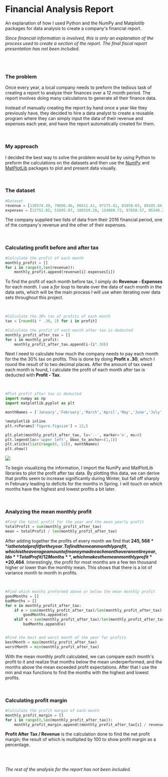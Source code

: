 # Financial Analysis Report
An explanation of how I used Python and the NumPy and Matplotlib packages for data analysis to create a company's financial report.

*Since financial information is involved, this is only an explanation of the process used to create a section of the report. The final fiscal report presentation has not been included.*

<br>
<br>

### The problem
Once every year, a local company needs to preform the tedious task of creating a report to analyze their finances over a 12 month period. The report involves doing many calculations to generate all their finance data.

Instead of manually creating the report by hand once a year like they previously have, they decided to hire a data analyst to create a reusable program where they can simply input the data of their revenue and expenses each year, and have the report automatically created for them.

<br>

### My approach
I decided the best way to solve the problem would be by using Python to preform the calculations on the datasets and then use the [NumPy](http://www.numpy.org/) and [MatPlotLib](https://matplotlib.org/) packages to plot and present data visually.

<br>

### The dataset
```python
#Dataset
revenue = [130574.49, 79606.46, 86611.41, 97175.41, 81058.65, 89105.44, 81496.28, 91766.09, 75305.32, 145379.96, 109713.97, 152433.50]
expenses = [22751.82, 51695.07, 100319.20, 124089.72, 87658.57, 85340.20, 34285.73, 55821.12, 67976.93, 112618.61, 92054.37, 34803.96]
```
The company supplied two lists of data from their 2016 financial period, one of the company's revenue and the other of their expenses.

<br>

### Calculating profit before and after tax
```python
#Calculate the profit of each month
monthly_profit = []
for i in range(0,len(revenue)):
    monthly_profit.append(revenue[i]-expenses[i])    
```
To find the profit of each month before tax, I simply do **Revenue - Expenses** for each month. I use a *for loop* to iterate over the data of each month in the data sets, which will be the main process I will use when iterating over data sets throughout this project.

<br>

```python
#Calculate the 30% tax of profits of each month
tax = [round(i * .30, 2) for i in profit]
    
#Calculate the profit of each month after tax is deducted
monthly_profit_after_tax = []
for i in monthly_profit:
    monthly_profit_after_tax.append(i-(i*.30))
```
Next I need to calculate how much the company needs to pay each month for the the 30% tax on profits. This is done by doing **Profit x .30**, which I round the result of to two decimal places. After the amount of tax owed each month is found, I calculate the profit of each month after tax is deducted with **Profit - Tax**.

<br>

```python
#Plot profit after tax is deducted
import numpy as np
import matplotlib.pyplot as plt

monthNames = ['January','February','March','April','May','June','July','August','September','October','November','December']

%matplotlib inline
plt.rcParams['figure.figsize'] = 12,5

plt.plot(monthly_profit_after_tax, ls='--', marker='o', ms=8)
plt.legend(loc='upper left', bbox_to_anchor=(1,1))
plt.xticks(list(range(0, 12)), monthNames)
plt.show()
```
![](https://i.imgur.com/hqOX5qT.png)

To begin visualizing the information, I import the NumPy and MatPlotLib libraries to plot the profit after tax data. By plotting this data, we can derive that profits seem to increase significantly during Winter, but fall off sharply in February leading to deficits for the months in Spring. I will touch on which months have the highest and lowest profits a bit later.

<br>

### Analyzing the mean monthly profit
```python
#Find the total profit for the year and the mean yearly profit
totalProfit = sum(monthly_profit_after_tax)
mean = totalProfit / len(monthly_profit_after_tax)
```
After adding together the profits of every month we find that **$245,568** is the total profit for the year. To find the mean monthly profit, which is the average amount of money made each month over an entire year, I do **Total Profit / 12 Months**, which makes the mean monthly profit **$20,464**. Interestingly, the profit for most months are a few ten thousand higher or lower than the monthly mean. This shows that there is a lot of variance month to month in profits.

<br>

```python
#Find which months preformed above or below the mean monthly profit
goodMonths = []
badMonths = []
for e in monthly_profit_after_tax:
    if e > sum(monthly_profit_after_tax)/len(monthly_profit_after_tax):
        goodMonths.append(e)
    elif e < sum(monthly_profit_after_tax)/len(monthly_profit_after_tax):
        badMonths.append(e)


#Find the best and worst month of the year for profits
bestMonth = max(monthly_profit_after_tax)
worstMonth = min(monthly_profit_after_tax)

```
With the mean monthly profit calculated, we can compare each month's profit to it and realize that months below the mean underperformed, and the months above the mean exceeded profit expectations. After that I use the min and max functions to find the months with the highest and lowest profits.

<br>

### Calculating profit margin
```python
#Calculate the profit margin of each month
monthly_profit_margin = []
for i in range(0,len(monthly_profit_after_tax)):
    monthly_profit_margin.append((monthly_profit_after_tax[i] / revenue[i])*100)
```
**Profit After Tax / Revenue** is the calculation done to find the net profit margin; the result of which is multiplied by 100 to show profit margin as a percentage.

<br>
<br>

*The rest of the analysis for the report has not been included.*
